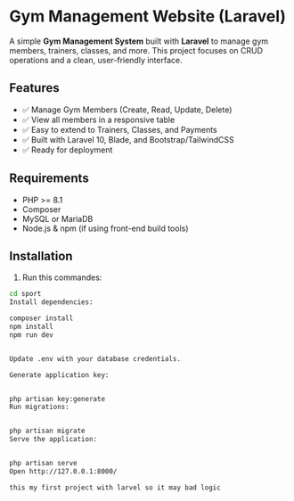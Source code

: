 # Gym Management Website (Laravel)

A simple **Gym Management System** built with **Laravel** to manage gym members, trainers, classes, and more. This project focuses on CRUD operations and a clean, user-friendly interface.

## Features

- ✅ Manage Gym Members (Create, Read, Update, Delete)
- ✅ View all members in a responsive table
- ✅ Easy to extend to Trainers, Classes, and Payments
- ✅ Built with Laravel 10, Blade, and Bootstrap/TailwindCSS
- ✅ Ready for deployment



## Requirements

- PHP >= 8.1  
- Composer  
- MySQL or MariaDB  
- Node.js & npm (if using front-end build tools)  

## Installation

1. Run this commandes:
```bash
cd sport
Install dependencies:

composer install
npm install
npm run dev


Update .env with your database credentials.

Generate application key:


php artisan key:generate
Run migrations:


php artisan migrate
Serve the application:


php artisan serve
Open http://127.0.0.1:8000/

this my first project with larvel so it may bad logic 
